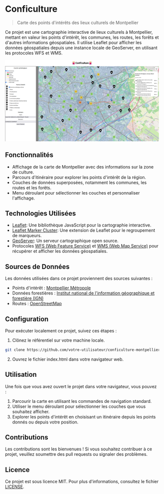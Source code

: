 # Conficulture 
> Carte des points d'intérêts des lieux culturels de Montpellier

Ce projet est une cartographie interactive de lieux culturels à Montpellier, mettant en valeur les points d'intérêt, les communes, les routes, les forêts et d'autres informations géospatiales. 
Il utilise Leaflet pour afficher les données géospatiales depuis une instance locale de GeoServer, en utilisant les protocoles WFS et WMS.

![Image descriptive](./images/presentation_projet.png)

## Fonctionnalités

- Affichage de la carte de Montpellier avec des informations sur la zone de culture.
- Parcours d'itinéraire pour explorer les points d'intérêt de la région.
- Couches de données superposées, notamment les communes, les routes et les forêts.
- Menu déroulant pour sélectionner les couches et personnaliser l'affichage.

## Technologies Utilisées

- [Leaflet](https://leafletjs.com/): Une bibliothèque JavaScript pour la cartographie interactive.
- [Leaflet Marker Cluster](https://github.com/Leaflet/Leaflet.markercluster): Une extension de Leaflet pour le regroupement de marqueurs.
- [GeoServer](http://geoserver.org/): Un serveur cartographique open source.
- Protocoles [WFS (Web Feature Service)](https://en.wikipedia.org/wiki/Web_Feature_Service) et [WMS (Web Map Service)](https://en.wikipedia.org/wiki/Web_Map_Service) pour récupérer et afficher les données géospatiales.

## Sources de Données

Les données utilisées dans ce projet proviennent des sources suivantes :

- Points d'intérêt : [Montpellier Métropole](https://data.montpellier3m.fr/)
- Données forestières : [Institut national de l'information géographique et forestière (IGN)](https://www.ign.fr/)
- Routes : [OpenStreetMap](https://www.openstreetmap.org/)

## Configuration

Pour exécuter localement ce projet, suivez ces étapes :

1. Clônez le référentiel sur votre machine locale.

```bash
git clone https://github.com/votre-utilisateur/conficulture-montpellier-map.git
```

2. Ouvrez le fichier index.html dans votre navigateur web.

## Utilisation

Une fois que vous avez ouvert le projet dans votre navigateur, vous pouvez :

1. Parcourir la carte en utilisant les commandes de navigation standard.
2. Utiliser le menu déroulant pour sélectionner les couches que vous souhaitez afficher.
3. Explorer les points d'intérêt en choisisant un itinéraire depuis les points donnés ou depuis votre position.

## Contributions

Les contributions sont les bienvenues ! Si vous souhaitez contribuer à ce projet, veuillez soumettre des pull requests ou signaler des problèmes.

## Licence

Ce projet est sous licence MIT. Pour plus d'informations, consultez le fichier [LICENSE](./License/LICENSE.txt).

